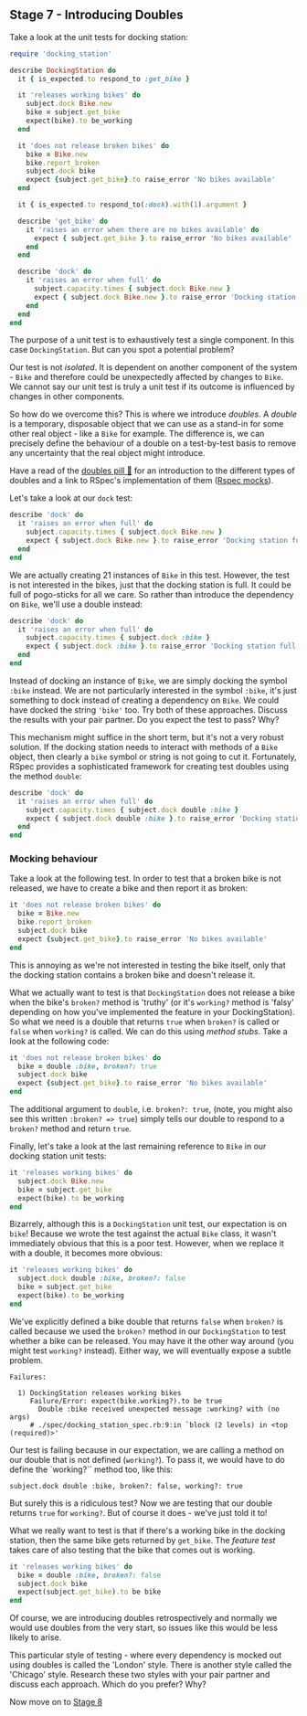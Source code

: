 ## Stage 7 - Introducing Doubles

Take a look at the unit tests for docking station:

```ruby
require 'docking_station'

describe DockingStation do
  it { is_expected.to respond_to :get_bike }

  it 'releases working bikes' do
    subject.dock Bike.new
    bike = subject.get_bike
    expect(bike).to be_working
  end

  it 'does not release broken bikes' do
    bike = Bike.new
    bike.report_broken
    subject.dock bike
    expect {subject.get_bike}.to raise_error 'No bikes available'
  end

  it { is_expected.to respond_to(:dock).with(1).argument }

  describe 'get_bike' do
    it 'raises an error when there are no bikes available' do
      expect { subject.get_bike }.to raise_error 'No bikes available'
    end
  end

  describe 'dock' do
    it 'raises an error when full' do
      subject.capacity.times { subject.dock Bike.new }
      expect { subject.dock Bike.new }.to raise_error 'Docking station full'
    end
  end
end
```

The purpose of a unit test is to exhaustively test a single component.  In this case `DockingStation`.  But can you spot a potential problem?

Our test is not *isolated*.  It is dependent on another component of the system - `Bike` and therefore could be unexpectedly affected by changes to `Bike`.  We cannot say our unit test is truly a unit test if its outcome is influenced by changes in other components.

So how do we overcome this?  This is where we introduce *doubles*.  A *double* is a temporary, disposable object that we can use as a stand-in for some other real object - like a `Bike` for example.  The difference is, we can precisely define the behaviour of a double on a test-by-test basis to remove any uncertainty that the real object might introduce.

Have a read of the [doubles pill&nbsp;:pill:](../pills/doubles.md) for an introduction to the different types of doubles and a link to RSpec's implementation of them ([Rspec mocks](https://relishapp.com/rspec/rspec-mocks/docs)).

Let's take a look at our `dock` test:

```ruby
describe 'dock' do
  it 'raises an error when full' do
    subject.capacity.times { subject.dock Bike.new }
    expect { subject.dock Bike.new }.to raise_error 'Docking station full'
  end
end
```

We are actually creating 21 instances of `Bike` in this test.  However, the test is not interested in the bikes, just that the docking station is full.  It could be full of pogo-sticks for all we care.  So rather than introduce the dependency on `Bike`, we'll use a double instead:

```ruby
describe 'dock' do
  it 'raises an error when full' do
    subject.capacity.times { subject.dock :bike }
    expect { subject.dock :bike }.to raise_error 'Docking station full'
  end
end
```
Instead of docking an instance of `Bike`, we are simply docking the symbol `:bike` instead.  We are not particularly interested in the symbol `:bike`, it's just something to dock instead of creating a dependency on `Bike`.  We could have docked the string `'bike'` too.  Try both of these approaches.  Discuss the results with your pair partner.  Do you expect the test to pass?  Why?

This mechanism might suffice in the short term, but it's not a very robust solution.  If the docking station needs to interact with methods of a `Bike` object, then clearly a `bike` symbol or string is not going to cut it.  Fortunately, RSpec provides a sophisticated framework for creating test doubles using the method `double`:

```ruby
describe 'dock' do
  it 'raises an error when full' do
    subject.capacity.times { subject.dock double :bike }
    expect { subject.dock double :bike }.to raise_error 'Docking station full'
  end
end
```

### Mocking behaviour
Take a look at the following test.  In order to test that a broken bike is not released, we have to create a bike and then report it as broken:

```ruby
it 'does not release broken bikes' do
  bike = Bike.new
  bike.report_broken
  subject.dock bike
  expect {subject.get_bike}.to raise_error 'No bikes available'
end
```

This is annoying as we're not interested in testing the bike itself, only that the docking station contains a broken bike and doesn't release it.

What we actually want to test is that `DockingStation` does not release a bike when the bike's `broken?` method is 'truthy' (or it's `working?` method is 'falsy' depending on how you've implemented the feature in your DockingStation).  So what we need is a double that returns `true` when `broken?` is called or `false` when `working?` is called.  We can do this using *method stubs*.  Take a look at the following code:

```ruby
it 'does not release broken bikes' do
  bike = double :bike, broken?: true
  subject.dock bike
  expect {subject.get_bike}.to raise_error 'No bikes available'
end
```

The additional argument to `double`, i.e. `broken?: true`, (note, you might also see this written `:broken? => true`) simply tells our double to respond to a `broken?` method and return `true`.

Finally, let's take a look at the last remaining reference to `Bike` in our docking station unit tests:

```ruby
it 'releases working bikes' do
  subject.dock Bike.new
  bike = subject.get_bike
  expect(bike).to be_working
end
```

Bizarrely, although this is a `DockingStation` unit test, our expectation is on `bike`!  Because we wrote the test against the actual `Bike` class, it wasn't immediately obvious that this is a poor test.  However, when we replace it with a double, it becomes more obvious:

```ruby
it 'releases working bikes' do
  subject.dock double :bike, broken?: false
  bike = subject.get_bike
  expect(bike).to be_working
end
```

We've explicitly defined a bike double that returns `false` when `broken?` is called because we used the `broken?` method in our `DockingStation` to test whether a bike can be released.  You may have it the other way around (you might test `working?` instead).  Either way, we will eventually expose a subtle problem.

```
Failures:

  1) DockingStation releases working bikes
     Failure/Error: expect(bike.working?).to be true
       Double :bike received unexpected message :working? with (no args)
     # ./spec/docking_station_spec.rb:9:in `block (2 levels) in <top (required)>'
```

Our test is failing because in our expectation, we are calling a method on our double that is not defined (`working?`).  To pass it, we would have to do define the `working?`` method too, like this:

```
subject.dock double :bike, broken?: false, working?: true
```

But surely this is a ridiculous test?  Now we are testing that our double returns `true` for `working?`.  But of course it does - we've just told it to!

What we really want to test is that if there's a working bike in the docking station, then the same bike gets returned by `get_bike`.  The *feature test* takes care of also testing that the bike that comes out is working.

```ruby
it 'releases working bikes' do
  bike = double :bike, broken?: false
  subject.dock bike
  expect(subject.get_bike).to be bike
end
```

Of course, we are introducing doubles retrospectively and normally we would use doubles from the very start, so issues like this would be less likely to arise.

This particular style of testing - where every dependency is mocked out using doubles is called the 'London' style.  There is another style called the 'Chicago' style.  Research these two styles with your pair partner and discuss each approach.  Which do you prefer?  Why?

Now move on to [Stage 8](boris_bikes_stage_8.md)
